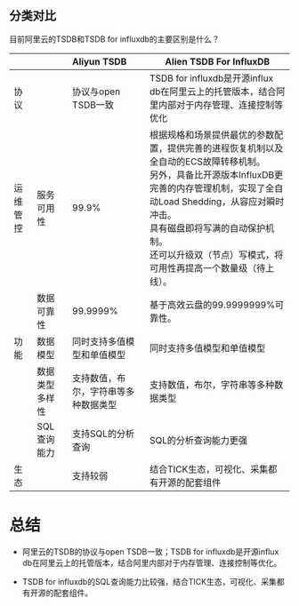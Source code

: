 ## 分类对比

目前阿里云的TSDB和TSDB for influxdb的主要区别是什么？

|          |                | Aliyun TSDB                          | Alien TSDB For  InfluxDB                                     |
| :------- | :------------- | :----------------------------------- | ------------------------------------------------------------ |
| 协议     |                | 协议与open TSDB一致                  | TSDB for influxdb是开源influx db在阿里云上的托管版本，结合阿里内部对于内存管理、连接控制等优化 |
| 运维管控 | 服务可用性     | 99.9%                                | 根据规格和场景提供最优的参数配置，提供完善的进程恢复机制以及全自动的ECS故障转移机制。<br/>另外，具备比开源版本InfluxDB更完善的内存管理机制，实现了全自动Load Shedding，从容应对瞬时冲击。<br/>具有磁盘即将写满的自动保护机制。<br/>还可以升级双（节点）写模式，将可用性再提高一个数量级（待上线）。 |
|          | 数据可靠性     | 99.9999%                             | 基于高效云盘的99.9999999%可靠性。                            |
| 功能     | 数据模型       | 同时支持多值模型和单值模型           | 同时支持多值模型和单值模型                                   |
|          | 数据类型多样性 | 支持数值，布尔，字符串等多种数据类型 | 支持数值，布尔，字符串等多种数据类型                         |
|          | SQL查询能力    | 支持SQL的分析查询                    | SQL的分析查询能力更强                                        |
| 生态     |                | 支持较弱                             | 结合TICK生态，可视化、采集都有开源的配套组件                 |

# 总结

* 阿里云的TSDB的协议与open TSDB一致；TSDB for influxdb是开源influx db在阿里云上的托管版本，结合阿里内部对于内存管理、连接控制等优化。

* TSDB for influxdb的SQL查询能力比较强，结合TICK生态，可视化、采集都有开源的配套组件。

